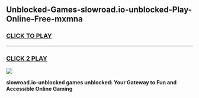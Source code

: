 
## Unblocked-Games-slowroad.io-unblocked-Play-Online-Free-mxmna
<h3>
<a href="https://premium76.site?title=slowroad.io-unblocked&ref=26A">CLICK TO PLAY</a></h3>
<hr>

<h3>
<a href="https://premium76.site?title=slowroad.io-unblocked&ref=26A">CLICK 2 PLAY</a>
  
</h3>

<a href="https://premium76.site?title=slowroad.io-unblocked&ref=26A"><img src="https://clearcache.store/games.png"></a>


**slowroad.io-unblocked games unblocked: Your Gateway to Fun and Accessible Online Gaming**

